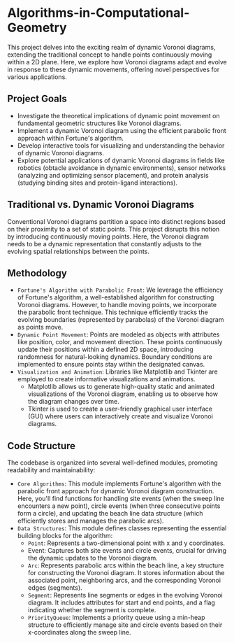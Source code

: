 # Algorithms-in-Computational-Geometry
This project delves into the exciting realm of dynamic Voronoi diagrams, extending the traditional concept to handle points continuously moving within a 2D plane. Here, we explore how Voronoi diagrams adapt and evolve in response to these dynamic movements, offering novel perspectives for various applications.

## Project Goals
* Investigate the theoretical implications of dynamic point movement on fundamental geometric structures like Voronoi diagrams.
* Implement a dynamic Voronoi diagram using the efficient parabolic front approach within Fortune's algorithm.
* Develop interactive tools for visualizing and understanding the behavior of dynamic Voronoi diagrams.
* Explore potential applications of dynamic Voronoi diagrams in fields like robotics (obtacle avoidance in dynamic environments), sensor networks (analyzing and optimizing sensor placement), and protein analysis (studying binding sites and protein-ligand interactions).

## Traditional vs. Dynamic Voronoi Diagrams
Conventional Voronoi diagrams partition a space into distinct regions based on their proximity to a set of static points. This project disrupts this notion by introducing continuously moving points. Here, the Voronoi diagram needs to be a dynamic representation that constantly adjusts to the evolving spatial relationships between the points.

## Methodology
- `Fortune's Algorithm with Parabolic Front`: We leverage the efficiency of Fortune's algorithm, a well-established algorithm for constructing Voronoi diagrams. However, to handle moving points, we incorporate the parabolic front technique. This technique efficiently tracks the evolving boundaries (represented by parabolas) of the Voronoi diagram as points move.
- `Dynamic Point Movement`: Points are modeled as objects with attributes like position, color, and movement direction. These points continuously update their positions within a defined 2D space, introducing randomness for natural-looking dynamics. Boundary conditions are implemented to ensure points stay within the designated canvas.
- `Visualization and Animation`: Libraries like Matplotlib and Tkinter are employed to create informative visualizations and animations.
  - Matplotlib allows us to generate high-quality static and animated visualizations of the Voronoi diagram, enabling us to observe how the diagram changes over time.
  - Tkinter is used to create a user-friendly graphical user interface (GUI) where users can interactively create and visualize Voronoi diagrams.
 
## Code Structure
The codebase is organized into several well-defined modules, promoting readability and maintainability:
* `Core Algorithms`: This module implements Fortune's algorithm with the parabolic front approach for dynamic Voronoi diagram construction. Here, you'll find functions for handling site events (when the sweep line encounters a new point), circle events (when three consecutive points form a circle), and updating the beach line data structure (which efficiently stores and manages the parabolic arcs).
* `Data Structures`: This module defines classes representing the essential building blocks for the algorithm:
  - `Point`: Represents a two-dimensional point with x and y coordinates.
  - Event: Captures both site events and circle events, crucial for driving the dynamic updates to the Voronoi diagram.
  - `Arc`: Represents parabolic arcs within the beach line, a key structure for constructing the Voronoi diagram. It stores information about the associated point, neighboring arcs, and the corresponding Voronoi edges (segments).
  - `Segment`: Represents line segments or edges in the evolving Voronoi diagram. It includes attributes for start and end points, and a flag indicating whether the segment is complete.
  - `PriorityQueue`: Implements a priority queue using a min-heap structure to efficiently manage site and circle events based on their x-coordinates along the sweep line.
